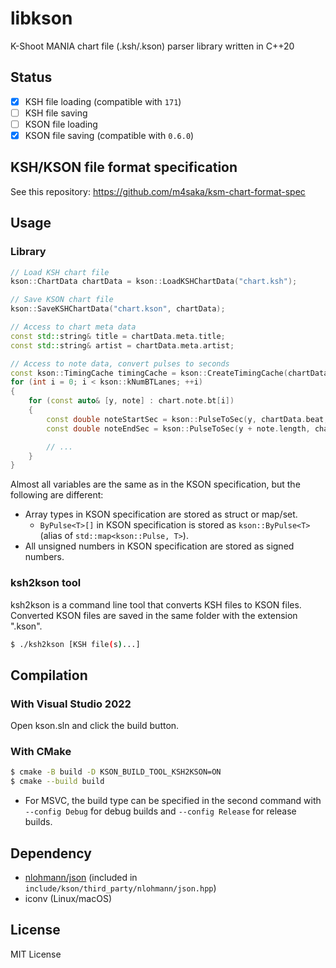 # libkson
K-Shoot MANIA chart file (.ksh/.kson) parser library written in C++20

## Status
- [x] KSH file loading (compatible with `171`)
- [ ] KSH file saving
- [ ] KSON file loading
- [x] KSON file saving (compatible with `0.6.0`)

## KSH/KSON file format specification
See this repository: https://github.com/m4saka/ksm-chart-format-spec

## Usage
### Library
```cpp
// Load KSH chart file
kson::ChartData chartData = kson::LoadKSHChartData("chart.ksh");

// Save KSON chart file
kson::SaveKSHChartData("chart.kson", chartData);

// Access to chart meta data
const std::string& title = chartData.meta.title;
const std::string& artist = chartData.meta.artist;

// Access to note data, convert pulses to seconds
const kson::TimingCache timingCache = kson::CreateTimingCache(chartData.beat);
for (int i = 0; i < kson::kNumBTLanes; ++i)
{
    for (const auto& [y, note] : chart.note.bt[i])
    {
        const double noteStartSec = kson::PulseToSec(y, chartData.beat, timingCache);
        const double noteEndSec = kson::PulseToSec(y + note.length, chartData.beat, timingCache);

        // ...
    }
}
```

Almost all variables are the same as in the KSON specification, but the following are different:
- Array types in KSON specification are stored as struct or map/set.
    - `ByPulse<T>[]` in KSON specification is stored as `kson::ByPulse<T>` (alias of `std::map<kson::Pulse, T>`).
- All unsigned numbers in KSON specification are stored as signed numbers.

### ksh2kson tool
ksh2kson is a command line tool that converts KSH files to KSON files. Converted KSON files are saved in the same folder with the extension ".kson".

```bash
$ ./ksh2kson [KSH file(s)...]
```

## Compilation
### With Visual Studio 2022
Open kson.sln and click the build button.

### With CMake
```bash
$ cmake -B build -D KSON_BUILD_TOOL_KSH2KSON=ON
$ cmake --build build
```
- For MSVC, the build type can be specified in the second command with `--config Debug` for debug builds and `--config Release` for release builds.

## Dependency
- [nlohmann/json](https://github.com/nlohmann/json) (included in `include/kson/third_party/nlohmann/json.hpp`)
- iconv (Linux/macOS)

## License
MIT License

